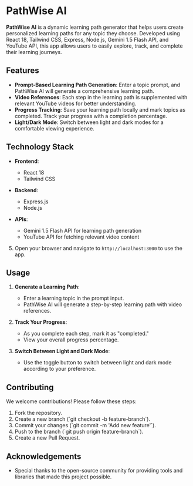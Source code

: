 # PathWise AI

**PathWise AI** is a dynamic learning path generator that helps users create personalized learning paths for any topic they choose. Developed using React 18, Tailwind CSS, Express, Node.js, Gemini 1.5 Flash API, and YouTube API, this app allows users to easily explore, track, and complete their learning journeys.

## Features

- **Prompt-Based Learning Path Generation**: Enter a topic prompt, and PathWise AI will generate a comprehensive learning path.
- **Video References**: Each step in the learning path is supplemented with relevant YouTube videos for better understanding.
- **Progress Tracking**: Save your learning path locally and mark topics as completed. Track your progress with a completion percentage.
- **Light/Dark Mode**: Switch between light and dark modes for a comfortable viewing experience.

## Technology Stack

- **Frontend**:

  - React 18
  - Tailwind CSS

- **Backend**:

  - Express.js
  - Node.js

- **APIs**:
  - Gemini 1.5 Flash API for learning path generation
  - YouTube API for fetching relevant video content

5. Open your browser and navigate to `http://localhost:3000` to use the app.

## Usage

1. **Generate a Learning Path**:

   - Enter a learning topic in the prompt input.
   - PathWise AI will generate a step-by-step learning path with video references.

2. **Track Your Progress**:

   - As you complete each step, mark it as "completed."
   - View your overall progress percentage.

3. **Switch Between Light and Dark Mode**:
   - Use the toggle button to switch between light and dark mode according to your preference.

## Contributing

We welcome contributions! Please follow these steps:

1. Fork the repository.
2. Create a new branch (\`git checkout -b feature-branch\`).
3. Commit your changes (\`git commit -m 'Add new feature'\`).
4. Push to the branch (\`git push origin feature-branch\`).
5. Create a new Pull Request.

## Acknowledgements

- Special thanks to the open-source community for providing tools and libraries that made this project possible.
